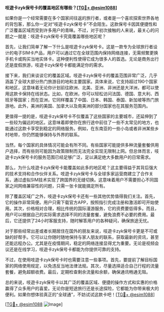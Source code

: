 **吱遊卡zyk保号卡的覆盖地区有哪些？[[TG💪+ @esim1088](https://t.me/s/esim1088)]**

如果你是一个经常需要在多个国家间往返的旅行者，或者是一个喜欢探索世界各地的背包客，那么你一定对“吱遊卡zyk保号卡”不会陌生。这款保号卡因其便捷性和广泛覆盖区域而受到许多用户的青睐。不过，对于初次接触的人来说，最关心的问题之一就是：吱遊卡zyk保号卡究竟覆盖哪些地区呢？

首先，让我们简单了解一下什么是吱遊卡zyk保号卡。这是一款专为全球旅行者设计的电子SIM卡产品，用户可以通过它在全球范围内保持网络连接，无需频繁更换手机卡或购买当地实体卡。这种便利性使得它成为很多人的首选。无论是商务出行还是度假旅游，吱遊卡zyk保号卡都能满足你的需求。

接下来，我们来谈谈它的覆盖区域。吱遊卡zyk保号卡的覆盖范围非常广泛，几乎涵盖了全球大部分热门旅游目的地和主要国家。具体来说，它支持超过190个国家和地区，这意味着无论你计划前往欧洲、北美、亚洲、非洲还是大洋洲，都可以使用这款卡保持在线状态。比如，在欧洲，你可以轻松访问法国、德国、意大利、西班牙等国家；而在亚洲，它同样覆盖了中国、日本、韩国、泰国、新加坡等热门旅游地。此外，美洲的美国、加拿大以及南美洲的部分国家也在其服务范围内。

更值得一提的是，吱遊卡zyk保号卡不仅覆盖了这些国家的主要城市，还延伸到了一些较为偏远的地区。这意味着即使你在旅行途中前往了一些不太常见的地方，也能通过这款卡享受到稳定的网络服务。例如，在东南亚的一些小岛或者非洲某些乡村地带，你仍然能够保持与外界的联系。

当然，每个国家的具体情况可能会有所不同。有些国家可能提供多种流量套餐供用户选择，而有些则可能因为政策限制而无法完全实现无限制上网。但总体而言，吱遊卡zyk保号卡的服务范围已经足够广泛，足以满足绝大多数用户的日常需求。

那么，为什么吱遊卡zyk保号卡能覆盖如此多的地区呢？这主要得益于其背后强大的技术支持和合作伙伴关系。吱遊卡zyk保号卡与全球多家运营商建立了合作关系，通过虚拟SIM技术实现了跨国界的无缝切换。这意味着用户不需要担心不同国家之间网络兼容性的问题，只需一张卡就能搞定所有。

除了覆盖区域广之外，吱遊卡zyk保号卡还有一些其他优势值得我们关注。首先，它的操作非常简便。用户只需下载官方APP，按照指引完成注册和激活即可开始使用。其次，价格相对合理，相比传统的国际漫游服务，它的资费要低得多。而且，用户可以根据自己的实际需求选择不同的流量套餐，避免浪费不必要的费用。最后，它还提供了24小时客服支持，随时解答用户的各种疑问，确保旅途无忧。

对于那些经常出差或者长期居住在国外的朋友来说，吱遊卡zyk保号卡更是不可或缺的好帮手。它可以让你随时随地保持与家人朋友的联系，获取最新的资讯，甚至还能远程办公。尤其是在疫情期间，稳定的网络连接显得尤为重要。无论是视频会议还是在线学习，吱遊卡zyk保号卡都能为你提供可靠的支持。

不过，在使用吱遊卡zyk保号卡时也需要注意一些事项。首先，要提前了解目标国家的网络使用规定，以免违反当地法律法规。其次，尽量选择适合自己行程的流量套餐，避免超额收费。最后，定期检查剩余流量和余额，确保通讯畅通无阻。

总的来说，吱遊卡zyk保号卡以其广泛的覆盖区域、便捷的操作方式和实惠的价格赢得了众多用户的喜爱。无论你是短途旅行还是长途探险，它都能为你带来极大的便利。如果你想体验真正的“全球通”，不妨试试这款卡吧！[[TG💪+ @esim1088](https://t.me/s/esim1088)]

[[TG💪+ @esim1088](https://t.me/s/esim1088) ![Image](https://i.postimg.cc/4NQfJmqS/Snipaste-2025-05-13-00-14-12.png)]